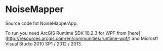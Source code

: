 # NoiseMapper
Source code fot NoiseMapperApp.

To run you need ArcGIS Runtime SDK 10.2.3 for WPF from [here] (http://resources.arcgis.com/en/communities/runtime-wpf/) and Microsft Visual Studio 2010 SP1 / 2012 / 2013.
